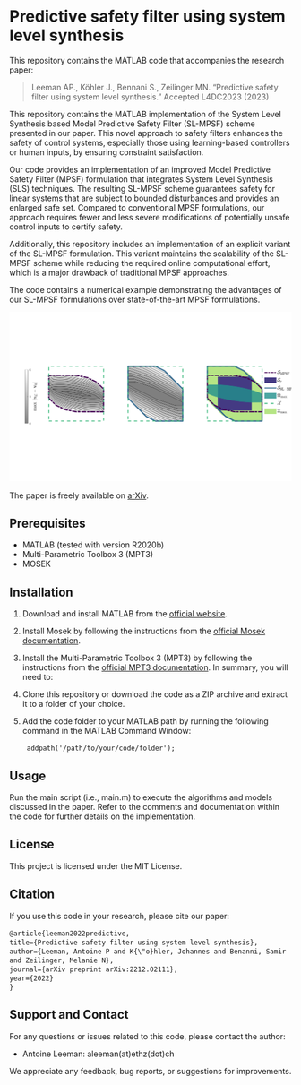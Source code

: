 # Predictive safety filter using system level synthesis
This repository contains the MATLAB code that accompanies the research paper:
> Leeman AP., Köhler J., Bennani S., Zeilinger MN. “Predictive safety filter using system level synthesis.” Accepted L4DC2023 (2023)

This repository contains the MATLAB implementation of the System Level Synthesis based Model Predictive Safety Filter (SL-MPSF) scheme presented in our paper. This novel approach to safety filters enhances the safety of control systems, especially those using learning-based controllers or human inputs, by ensuring constraint satisfaction.

Our code provides an implementation of an improved Model Predictive Safety Filter (MPSF) formulation that integrates System Level Synthesis (SLS) techniques. The resulting SL-MPSF scheme guarantees safety for linear systems that are subject to bounded disturbances and provides an enlarged safe set. Compared to conventional MPSF formulations, our approach requires fewer and less severe modifications of potentially unsafe control inputs to certify safety.

Additionally, this repository includes an implementation of an explicit variant of the SL-MPSF formulation. This variant maintains the scalability of the SL-MPSF scheme while reducing the required online computational effort, which is a major drawback of traditional MPSF approaches.

The code contains a numerical example demonstrating the advantages of our SL-MPSF formulations over state-of-the-art MPSF formulations.

![Project Image](fig1.png)

The paper is freely available on [arXiv](https://arxiv.org/abs/2212.02111).

## Prerequisites
- MATLAB (tested with version R2020b)
- Multi-Parametric Toolbox 3 (MPT3)
- MOSEK

## Installation
1. Download and install MATLAB from the [official website](https://www.mathworks.com/products/matlab.html).

2. Install Mosek by following the instructions from the [official Mosek documentation](https://docs.mosek.com/9.2/install/installation.html). 

3. Install the Multi-Parametric Toolbox 3 (MPT3) by following the instructions from the [official MPT3 documentation](https://www.mpt3.org/). In summary, you will need to:
    
4. Clone this repository or download the code as a ZIP archive and extract it to a folder of your choice.

5. Add the code folder to your MATLAB path by running the following command in the MATLAB Command Window:
    
        addpath('/path/to/your/code/folder');
    
## Usage

Run the main script (i.e., main.m) to execute the algorithms and models discussed in the paper. Refer to the comments and documentation within the code for further details on the implementation.

## License

This project is licensed under the MIT License.

## Citation

If you use this code in your research, please cite our paper:
  ```
  @article{leeman2022predictive,
  title={Predictive safety filter using system level synthesis},
  author={Leeman, Antoine P and K{\"o}hler, Johannes and Benanni, Samir and Zeilinger, Melanie N},
  journal={arXiv preprint arXiv:2212.02111},
  year={2022}
  }
  ```
  

## Support and Contact

For any questions or issues related to this code, please contact the author:

- Antoine Leeman: aleeman(at)ethz(dot)ch

We appreciate any feedback, bug reports, or suggestions for improvements.
